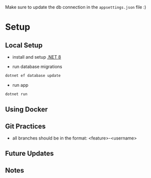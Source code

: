 Make sure to update the db connection in the `appsettings.json` file :)

# Setup

## Local Setup

- install and setup [.NET 8](https://dotnet.microsoft.com/en-us/download/dotnet/8.0)

- run database migrations

```bash
dotnet ef database update
```

- run app
```bash
dotnet run
```

## Using Docker


## Git Practices
- all branches should be in the format: \<feature\>-\<username\>


## Future Updates


## Notes
